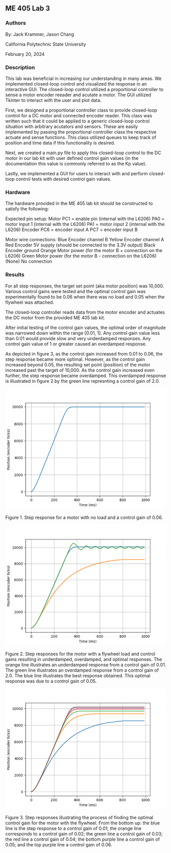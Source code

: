 ## ME 405 Lab 3

### Authors
By: Jack Krammer, Jason Chang

California Polytechnic State University

February 20, 2024


### Description
This lab was beneficial in increasing our understanding in many areas. We 
implemented closed-loop control and visualized the response in an interactive
GUI. The closed-loop control utilized a proportional controller to sense a 
motor encoder reeader and acutate a motor. The GUI utilized Tkinter to interact
with the user and plot data.

First, we designed a proportional controller class to provide closed-loop control 
for a DC motor and connected encoder reader. This class was written such that it could
be applied to a generic closed-loop control situation with arbitrary acutators 
and sensors. These are easily implemented by passing the proportional controller
class the respective actuate and sense functions. This class utilized queues to 
keep track of position and time data if this functionality is desired. 

Next, we 
created a main.py file to apply this closed-loop control to the DC motor in our 
lab kit with user defined control gain values (in the documentation this value 
is commonly referred to as the Kp value). 

Lastly, we implemented a GUI for users to interact with and perform closed-loop
control tests with desired control gain values.

### Hardware
The hardware provided in the ME 405 lab kit should be constructed to satisfy the 
following:

Expected pin setup:
    Motor
        PC1 = enable pin (internal with the L6206)
        PA0 = motor input 1 (internal with the L6206)
        PA1 = motor input 2 (internal with the L6206)
    Encoder
        PC6 = encoder input A
        PC7 = encoder input B

Motor wire connections:
    Blue	    Encoder channel B
    Yellow	    Encoder channel A
    Red	        Encoder 5V supply (should be connected to the 3.3V output)
    Black	    Encoder ground
    Orange	    Motor power (for the motor B + connection on the L6206)
    Green	    Motor power (for the motor B - connection on the L6206)
    (None)	    No connection


### Results
For all step responses, the target set point (aka motor position) was 10,000.
Various control gains were tested and the optimal control gain was 
experimentally found to be 0.06 when there was no load and 0.05 when the 
flywheel was attached. 

The closed-loop controller reads data from the motor encoder and actuates the 
DC motor from the provided ME 405 lab kit. 

After initial testing of the control gain values, the optimal order of 
magnitude was narrowed down within the range [0.01, 1]. Any control gain value
less than 0.01 would provide slow and very underdamped responses. Any control 
gain value of 1 or greater caused an overdamped response. 

As depicted in figure 3, as the control gain increased from 0.01 to 0.06, the 
step response became more optimal. However, as the control gain increased beyond 
0.05, the resulting set point (position) of the motor increased past the target
of 10,000. As the control gain increased even further, the step response became
overdamped. This overdamped response is illustrated in figure 2 by the green 
line represnting a control gain of 2.0.


![title here](./noload00.png)

Figure 1. Step response for a motor with no load and a control gain of 0.06.


![title here](./flywheel00.png)

Figure 2. Step responses for the motor with a flywheel load and control gains
resulting in underdamped, overdamped, and optimal responses. The orange line 
illustrates an underdamped response from a control gain of 0.01. The green 
line illustrates an overdamped response from a control gain of 2.0. The blue 
line illustrates the best response obtained. This optimal response was due 
to a control gain of 0.05.


![title here](./flywheel01.png)

Figure 3. Step responses illustrating the process of finding the optimal 
control gain for the motor with the flywheel. From the bottom up: the blue 
line is the step response to a control gain of 0.01; the orange line 
corresponds to a control gain of 0.02; the green line a control gain of 0.03; 
the red line a control gain of 0.04; the bottom purple line a control gain of 
0.05; and the top purple line a control gain of 0.06.

